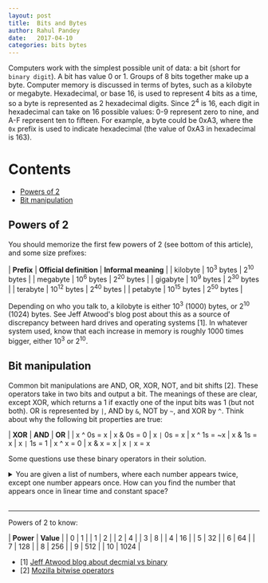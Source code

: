 ```yaml
---
layout: post
title:  Bits and Bytes
author: Rahul Pandey
date:   2017-04-10
categories: bits bytes
---
```


Computers work with the simplest possible unit of data: a bit (short for `binary digit`). A bit has value 0 or 1. Groups of 8 bits together make up a byte. Computer memory is discussed in terms of bytes, such as a kilobyte or megabyte. Hexadecimal, or base 16, is used to represent 4 bits as a time, so a byte is represented as 2 hexadecimal digits. Since 2<sup>4</sup> is 16, each digit in hexadecimal can take on 16 possible values: 0-9 represent zero to nine, and A-F represent ten to fifteen. For example, a byte could be 0xA3, where the `0x` prefix is used to indicate hexadecimal (the value of 0xA3 in hexadecimal is 163).

Contents
===========
- [Powers of 2](#powers-of-2)
- [Bit manipulation](#bit-manipulation)

## Powers of 2

You should memorize the first few powers of 2 (see bottom of this article), and some size prefixes: 

| **Prefix** | **Official definition** | **Informal meaning** |
| kilobyte     | 10<sup>3</sup> bytes    | 2<sup>10</sup> bytes |
| megabyte     | 10<sup>6</sup> bytes    | 2<sup>20</sup> bytes |
| gigabyte     | 10<sup>9</sup> bytes    | 2<sup>30</sup> bytes |
| terabyte     | 10<sup>12</sup> bytes   | 2<sup>40</sup> bytes |
| petabyte     | 10<sup>15</sup> bytes   | 2<sup>50</sup> bytes |


Depending on who you talk to, a kilobyte is either 10<sup>3</sup> (1000) bytes, or 2<sup>10</sup> (1024) bytes. See Jeff Atwood's blog post about this as a source of discrepancy between hard drives and operating systems [1]. In whatever system used, know that each increase in memory is roughly 1000 times bigger, either 10<sup>3</sup> or 2<sup>10</sup>. 

## Bit manipulation

Common bit manipulations are AND, OR, XOR, NOT, and bit shifts [2]. These operators take in two bits and output a bit. The meanings of these are clear, except XOR, which returns a 1 if exactly one of the input bits was 1 (but not both). OR is represented by `|`, AND by `&`, NOT by `~`, and XOR by `^`. Think about why the following bit properties are true: 

| **XOR** | **AND** | **OR** |
| x ^ 0s = x | x & 0s = 0 | x `|` 0s = x
| x ^ 1s = ~x | x & 1s = x |  x `|` 1s = 1
| x ^ x = 0 | x & x = x | x `|` x = x

Some questions use these binary operators in their solution. 

<details>
<summary>You are given a list of numbers, where each number appears twice, except one number appears once. How can you find the number that appears once in linear time and constant space?</summary>
<br>
The answer is clear if we use XOR. Starting with 0, we XOR each number in the list with the accumulator (which starts at 0). All the duplicates in the list will "cancel" each other out with XOR, and the remaining number will be the singleton. This solution requires linear time and the only extra memory required is a single integer. 
</details>
<br>
<hr>
Powers of 2 to know:

| **Power** | **Value** |
| 0     | 1     |
| 1     | 2     |
| 2     | 4     |
| 3     | 8     |
| 4     | 16    |
| 5     | 32    |
| 6     | 64    |
| 7     | 128   |
| 8     | 256   |
| 9     | 512   |
| 10    | 1024  |

- [1] [Jeff Atwood blog about decmial vs binary](https://blog.codinghorror.com/gigabyte-decimal-vs-binary/)
- [2] [Mozilla bitwise operators](https://developer.mozilla.org/en-US/docs/Web/JavaScript/Reference/Operators/Bitwise_Operators)
